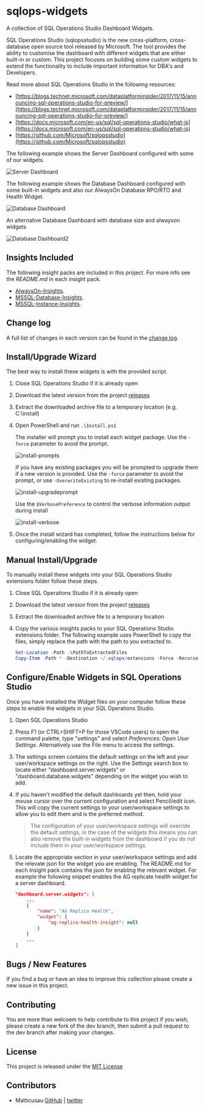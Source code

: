 # sqlops-widgets

A collection of SQL Operations Studio Dashboard Widgets.

SQL Operations Studio (sqlopsstudio) is the new cross-platform, cross-database open source tool released by Microsoft. The tool provides the ability to customise the dashboard with different widgets that are either built-in or custom. This project focuses on building some custom widgets to extend the functionality to include important information for DBA's and Developers.

Read more about SQL Operations Studio in the following resources:

- [https://blogs.technet.microsoft.com/dataplatforminsider/2017/11/15/announcing-sql-operations-studio-for-preview/](https://blogs.technet.microsoft.com/dataplatforminsider/2017/11/15/announcing-sql-operations-studio-for-preview/)
- [https://docs.microsoft.com/en-us/sql/sql-operations-studio/what-is](https://docs.microsoft.com/en-us/sql/sql-operations-studio/what-is)
- [https://github.com/Microsoft/sqlopsstudio](https://github.com/Microsoft/sqlopsstudio)

The following example shows the Server Dashboard configured with some of our widgets.

![Server Dashboard](docs/images/server-dashboard.png)

The following example shows the Database Dashboard configured with some built-in widgets and also our AlwaysOn Database RPO/RTO and Health Widget.

![Database Dashboard](docs/images/database-dashboard1.png)

An alternative Database Dashboard with database size and alwayson widgets

![Database Dashboard2](docs/images/database-dashboard2.png)

## Insights Included

The following insight packs are included in this project. For more info see the _README.md_ in each insight pack.

* [AlwaysOn-Insights](alwayson-insights/README.md).
* [MSSQL-Database-Insights](mssql-database-insights/README.md).
* [MSSQL-Instance-Insights](mssql-instance-insights/README.md).

## Change log

A full list of changes in each version can be found in the [change log](CHANGELOG.md).

## Install/Upgrade Wizard

The best way to install these widgets is with the provided script. 

1. Close SQL Operations Studio if it is already open

1. Download the latest version from the project [releases](https://github.com/Matticusau/sqlops-widgets/releases)

1. Extract the downloaded archive file to a temporary location (e.g. C:\install)

1. Open PowerShell and run `.\Install.ps1`

    The installer will prompt you to install each widget package. Use the `-force` parameter to avoid the prompt.

    ![install-prompts](docs/images/install-prompts.png)

    If you have any existing packages you will be prompted to upgrade them if a new version is provided. Use the `-force` parameter to avoid the prompt, or use `-OverwriteExisting` to re-install existing packages.

    ![install-upgradeprompt](docs/images/install-upgradeprompt.png)

    Use the `$VerbosePreference` to control the verbose information output during install

    ![install-verbose](docs/images/install-verbose.png)

1. Once the install wizard has completed, follow the instructions below for configuring/enabling the widget.

## Manual Install/Upgrade

To manually install these widgets into your SQL Operations Studio extensions folder follow these steps.

1. Close SQL Operations Studio if it is already open

1. Download the latest version from the project [releases](https://github.com/Matticusau/sqlops-widgets/releases)

1. Extract the downloaded archive file to a temporary location

1. Copy the various insights packs to your SQL Operations Studio extensions folder. The following example uses PowerShell to copy the files, simply replace the path with the path to you extracted to.

    ```PowerShell
    Set-Location -Path .\PathToExtractedFiles
    Copy-Item -Path * -Destination ~/.sqlops/extensions -Force -Recurse
    ```

## Configure/Enable Widgets in SQL Operations Studio

Once you have installed the Widget files on your computer follow these steps to enable the widgets in your SQL Operations Studio.

1. Open SQL Operations Studio

1. Press F1 (or CTRL+SHIFT+P for those VSCode users) to open the command palette, type "settings" and select *Preferences: Open User Settings*. Alternatively use the File menu to access the settings.

1. The settings screen contains the default settings on the left and your user/workspace settings on the right. Use the Settings search box to locate either "dashboard.server.widgets" or "dashboard.database.widgets" depending on the widget you wish to add.

1. If you haven't modified the default dashboards yet then, hold your mouse cursor over the current configuration and select Pencil/edit icon. This will copy the current settings to your user/workspace settings to allow you to edit them and is the preferred method.

    > The configuration of your user/workspace settings will override the default settings, in the case of the widgets this means you can also remove the built-in widgets from the dashboard if you do not include them in your user/workspace settings.

1. Locate the appropriate section in your user/workspace settings and add the relevate json for the widget you are enabling. The README.md for each insight pack contains the json for enabling the relevant widget. For example the following snippet enables the AG replicate health widget for a server dashboard.

    ```json
    "dashboard.server.widgets": [
        ...
        {
            "name": "AG Replica Health",
            "widget": {
                "ag-replica-health-insight": null
            }
        }
        ...
    ]
    ```

## Bugs / New Features

If you find a bug or have an idea to improve this collection please create a new issue in this project.

## Contributing

You are more than welcoem to help contribute to this project if you wish, please create a new fork of the dev branch, then submit a pull request to the dev branch after making your changes.

## License

This project is released under the [MIT License](https://github.com/Matticusau/sqlops-widgets/blob/master/LICENSE)

## Contributors

* Matticusau [GitHub](https://github.com/Matticusau) | [twitter](https://twitter.com/matticusau)